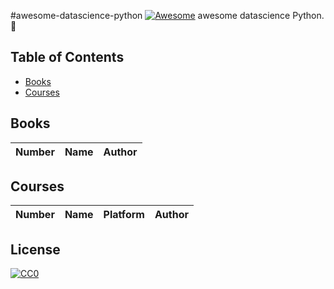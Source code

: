 #awesome-datascience-python [![Awesome](https://cdn.rawgit.com/sindresorhus/awesome/d7305f38d29fed78fa85652e3a63e154dd8e8829/media/badge.svg)](https://github.com/sindresorhus/awesome)
awesome datascience Python. :snake:

## Table of Contents

<!-- toc -->
  * [Books](#books)
  * [Courses](#courses)


<!-- toc stop -->

## Books
| Number | Name |  Author | 
| :---: | :--- |   :---: | 

## Courses
| Number | Name | Platform  | Author | 
| :---: | :--- | :---: | :---: |



## License

[![CC0](http://mirrors.creativecommons.org/presskit/buttons/88x31/svg/cc-zero.svg)](https://creativecommons.org/publicdomain/zero/1.0/)
